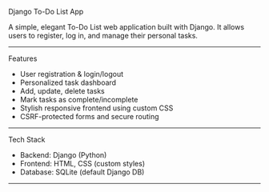 Django To-Do List App

A simple, elegant To-Do List web application built with Django. It allows users to register, log in, and manage their personal tasks.

---

Features

-  User registration & login/logout
-  Personalized task dashboard
-  Add, update, delete tasks
-  Mark tasks as complete/incomplete
-  Stylish responsive frontend using custom CSS
-  CSRF-protected forms and secure routing

---

Tech Stack

- Backend: Django (Python)
- Frontend: HTML, CSS (custom styles)
- Database: SQLite (default Django DB)

---
